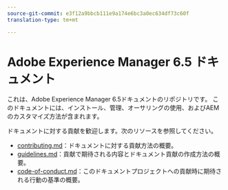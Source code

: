 ```yaml
---
source-git-commit: e3f12a9bbcb111e9a174e6bc3a0ec634df73c60f
translation-type: tm+mt

---
```

# Adobe Experience Manager 6.5 ドキュメント

これは、Adobe Experience Manager 6.5ドキュメントのリポジトリです。 このドキュメントには、インストール、管理、オーサリングの使用、およびAEMのカスタマイズ方法が含まれます。

ドキュメントに対する貢献を歓迎します。次のリソースを参照してください。

* [contributing.md](contributing.md)：ドキュメントに対する貢献方法の概要。
* [guidelines.md](guidelines.md)：貢献で期待される内容とドキュメント貢献の作成方法の概要。
* [code-of-conduct.md](code-of-conduct.md)：このドキュメントプロジェクトへの貢献時に期待される行動の基準の概要。
